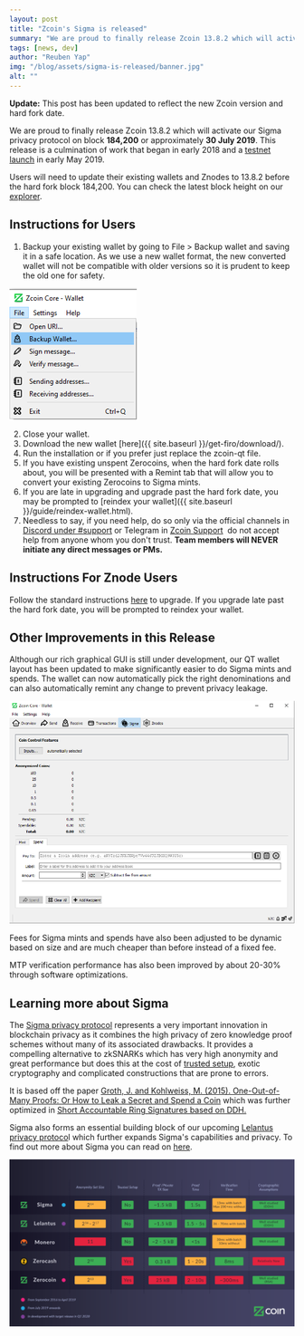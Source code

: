```yaml
---
layout: post
title: "Zcoin's Sigma is released"
summary: "We are proud to finally release Zcoin 13.8.2 which will activate our Sigma privacy protocol"
tags: [news, dev]
author: "Reuben Yap"
img: "/blog/assets/sigma-is-released/banner.jpg"
alt: ""
---
```


**Update:** This post has been updated to reflect the new Zcoin version and hard fork date. 

We are proud to finally release Zcoin 13.8.2 which will activate our Sigma privacy protocol on block **184,200** or approximately **30 July 2019**. This release is a culmination of work that began in early 2018 and a [testnet launch](https://zcoin.io/sigma-testnet-available-for-public-testing/) in early May 2019. 

Users will need to update their existing wallets and Znodes to 13.8.2 before the hard fork block 184,200\. You can check the latest block height on our [explorer](https://explorer.zcoin.io/).

## Instructions for Users

1.  Backup your existing wallet by going to File > Backup wallet and saving it in a safe location. As we use a new wallet format, the new converted wallet will not be compatible with older versions so it is prudent to keep the old one for safety. 

![](/blog/assets/sigma-is-released/backup.png)

2.  Close your wallet.
3.  Download the new wallet [here]({{ site.baseurl }}/get-firo/download/).
4.  Run the installation or if you prefer just replace the zcoin-qt file.
5.  If you have existing unspent Zerocoins, when the hard fork date rolls about, you will be presented with a Remint tab that will allow you to convert your existing Zerocoins to Sigma mints.
6.  If you are late in upgrading and upgrade past the hard fork date, you may be prompted to [reindex your wallet]({{ site.baseurl }}/guide/reindex-wallet.html).
7.  Needless to say, if you need help, do so only via the official channels in [Discord under #support](https://discord.gg/7Jb4QzK) or Telegram in [Zcoin Support](https://t.me/zcoinsupport)  do not accept help from anyone whom you don't trust. **Team members will NEVER initiate any direct messages or PMs.**

## Instructions For Znode Users

Follow the standard instructions [here](https://zcoin.io/znode-upgrade-guide/) to upgrade. If you upgrade late past the hard fork date, you will be prompted to reindex your wallet.

## Other Improvements in this Release

Although our rich graphical GUI is still under development, our QT wallet layout has been updated to make significantly easier to do Sigma mints and spends. The wallet can now automatically pick the right denominations and can also automatically remint any change to prevent privacy leakage. 

![](/blog/assets/sigma-is-released/sigmaqt.png)

Fees for Sigma mints and spends have also been adjusted to be dynamic based on size and are much cheaper than before instead of a fixed fee. 

MTP verification performance has also been improved by about 20-30% through software optimizations.

## Learning more about Sigma

The [Sigma privacy protocol](https://zcoin.io/what-is-sigma-and-why-is-it-replacing-zerocoin-in-zcoin/) represents a very important innovation in blockchain privacy as it combines the high privacy of zero knowledge proof schemes without many of its associated drawbacks. It provides a compelling alternative to zkSNARKs which has very high anonymity and great performance but does this at the cost of [trusted setup](https://zcoin.io/ufaqs/what-is-trusted-setup/), exotic cryptography and complicated constructions that are prone to errors. 

It is based off the paper [Groth, J. and Kohlweiss, M. (2015). One-Out-of-Many Proofs: Or How to Leak a Secret and Spend a Coin](https://www.iacr.org/archive/eurocrypt2015/90560252/90560252.pdf) which was further optimized in [Short Accountable Ring Signatures based on DDH.](https://eprint.iacr.org/2015/643) 

Sigma also forms an essential building block of our upcoming [Lelantus privacy protoco](https://zcoin.io/lelantus-zcoin/)l which further expands Sigma's capabilities and privacy. To find out more about Sigma you can read on [here](https://zcoin.io/what-is-sigma-and-why-is-it-replacing-zerocoin-in-zcoin/).   

![](/blog/assets/sigma-is-released/zcoin_table_coloured5-01.png)